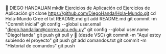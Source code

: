 :tada:
DIEGO HANDALIAN
mkdir Ejercicios de Aplicación
cd Ejercicios de Aplicación
git clone https://github.com/DiegoHanda/Hola-Mundo.git
cd Hola-Mundo
Cree el txt README.md
git add README.md
git commit -m "Commit inicial"
git config --global user.email "diego.handalian@correo.ucu.edu.uy"
git config --global user.name "DiegoHanda"
git push
git pull y :tada: (desde VSC)
git commit -m "Aquí estoy subiendo el proyecto"
git push
git add comandos.txt
git commit -m "Historial de comandos"
git push